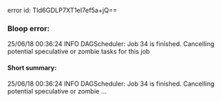 error id: TId6GDLP7XT1eI7ef5a+jQ==
### Bloop error:

25/06/18 00:36:24 INFO DAGScheduler: Job 34 is finished. Cancelling potential speculative or zombie tasks for this job
#### Short summary: 

25/06/18 00:36:24 INFO DAGScheduler: Job 34 is finished. Cancelling potential speculative or zombie ...